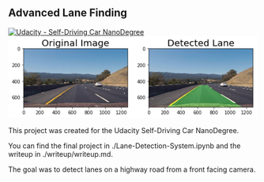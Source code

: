 ## Advanced Lane Finding
[![Udacity - Self-Driving Car NanoDegree](https://s3.amazonaws.com/udacity-sdc/github/shield-carnd.svg)](http://www.udacity.com/drive)
![Lanes Image](./output_images/output.png)

This project was created for the Udacity Self-Driving Car NanoDegree.

You can find the final project in ./Lane-Detection-System.ipynb and the writeup in ./writeup/writeup.md.

The goal was to detect lanes on a highway road from a front facing camera.

